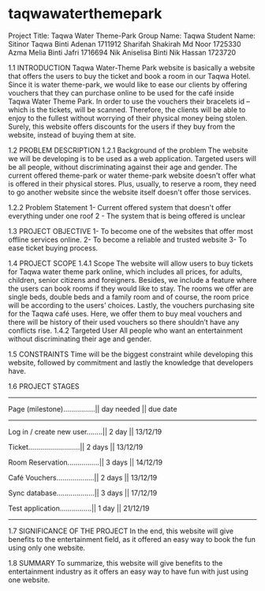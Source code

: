 # taqwawaterthemepark

Project Title: Taqwa Water Theme-Park
Group Name: Taqwa
Student Name: 
Sitinor Taqwa Binti Adenan 	1711912
Sharifah Shakirah Md Noor	1725330
Azma Melia Binti Jafri 		1716694
Nik Aniselisa Binti Nik Hassan	1723720

1.1 INTRODUCTION
	Taqwa Water-Theme Park website is basically a website that offers the users to buy the ticket and book a room in our Taqwa Hotel. Since it is water theme-park, we would like to ease our clients by offering vouchers that they can purchase online to be used for the café inside Taqwa Water Theme Park. In order to use the vouchers their bracelets id – which is the tickets, will be scanned. Therefore, the clients will be able to enjoy to the fullest without worrying of their physical money being stolen.
Surely, this website offers discounts for the users if they buy from the website, instead of buying them at site.


1.2 PROBLEM DESCRIPTION
1.2.1 Background of the problem
The website we will be developing is to be used as a web application. Targeted users will be all people, without discriminating against their age and gender. The current offered theme-park or water theme-park website doesn't offer what is offered in their physical stores. Plus, usually, to reserve a room, they need to go another website since the website itself doesn't offer those services. 

1.2.2 Problem Statement
1- Current offered system that doesn't offer everything under one roof
2 - The system that is being offered is unclear

1.3 PROJECT OBJECTIVE
1- To become one of the websites that offer most offline services online.
2- To become a reliable and trusted website
3- To ease ticket buying process.

1.4 PROJECT SCOPE
1.4.1 Scope
The website will allow users to buy tickets for Taqwa water theme park online, which includes all prices, for adults, children, senior citizens and foreigners. Besides, we include a feature where the users can book rooms if they would like to stay. The rooms we offer are single beds, double beds and a family room and of course, the room price will be according to the users’ choices. Lastly, the vouchers purchasing site for the Taqwa café uses. Here, we offer them to buy meal vouchers and there will be history of their used vouchers so there shouldn’t have any conflicts rise. 
1.4.2 Targeted User
All people who want an entertainment without discriminating their age and gender.

1.5 CONSTRAINTS
Time will be the biggest constraint while developing this website, followed by commitment and lastly the knowledge that developers have.

1.6 PROJECT STAGES
- - - - - - - - - - - - - - - - - - - - - - - - - - - - - - - -
Page (milestone)................|| day needed   || due date
- - - - - - - - - - - - - - - - - - - - - - - - - - - - - - - -
Log in / create new user........|| 2 day	|| 13/12/19 

Ticket..........................|| 2 days	|| 13/12/19

Room Reservation................|| 3 days	|| 14/12/19

Café Vouchers...................|| 2 days	|| 13/12/19

Sync database...................|| 3 days	|| 17/12/19

Test application................|| 1 day	|| 21/12/19
- - - - - - - - - - - - - - - - - - - - - - - - - - - - - - - -
1.7 SIGNIFICANCE OF THE PROJECT
In the end, this website will give benefits to the entertainment field, as it offered an easy way to book the fun using only one website.

1.8 SUMMARY
To summarize, this website will give benefits to the entertainment industry as it offers an easy way to have fun with just using one website. 
